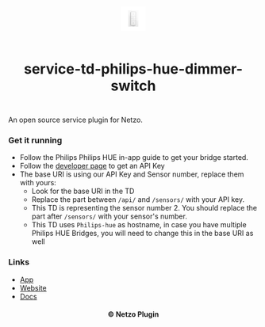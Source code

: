 <div align="center">
  <a href="https://netzo.io" target="_blank" >
    <img height="50" src="https://raw.githubusercontent.com/netzoio/netzo/main/plugins/services/service-td-philips-hue-dimmer-switch/src/assets/icon.png" style="margin: 12px 0px" />
  </a>

  <h1 style="padding: 6px 0px 24px 0px">service-td-philips-hue-dimmer-switch</h1>
</div>

An open source service plugin for Netzo.

### Get it running

- Follow the Philips Philips HUE in-app guide to get your bridge started.
- Follow the [developer page](https://developers.meethue.com/develop/get-started-2/) to get an API Key
- The base URI is using our API Key and Sensor number, replace them with yours:
  - Look for the base URI in the TD
  - Replace the part between `/api/` and `/sensors/` with your API key.
  - This TD is representing the sensor number 2. You should replace the part after `/sensors/` with your sensor's number.
  - This TD uses `Philips-hue` as hostname, in case you have multiple Philips HUE Bridges, you will need to change this in the base URI as well

### Links

- [App](https://app.netzo.io)
- [Website](https://netzo.io)
- [Docs](https://docs.netzo.io)

<div align="center">
  <h4>© Netzo Plugin</h4>
</div>
